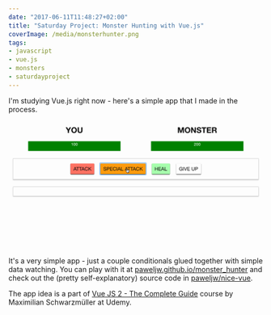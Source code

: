 ```yaml
---
date: "2017-06-11T11:48:27+02:00"
title: "Saturday Project: Monster Hunting with Vue.js"
coverImage: /media/monsterhunter.png
tags:
- javascript
- vue.js
- monsters
- saturdayproject
---
```


I'm studying Vue.js right now - here's a simple app that I made in the process.

<!--more-->

<img src="/media/monsterhunter.gif" />

It's a very simple app - just a couple conditionals glued together with simple data watching. You can play with it at [paweljw.github.io/monster_hunter](/monster_hunter) and check out the (pretty self-explanatory) source code in [paweljw/nice-vue](https://github.com/paweljw/nice-vue/tree/master/monster_hunter). 

The app idea is a part of [Vue JS 2 - The Complete Guide](https://www.udemy.com/vuejs-2-the-complete-guide/) course by Maximilian Schwarzmüller at Udemy.


